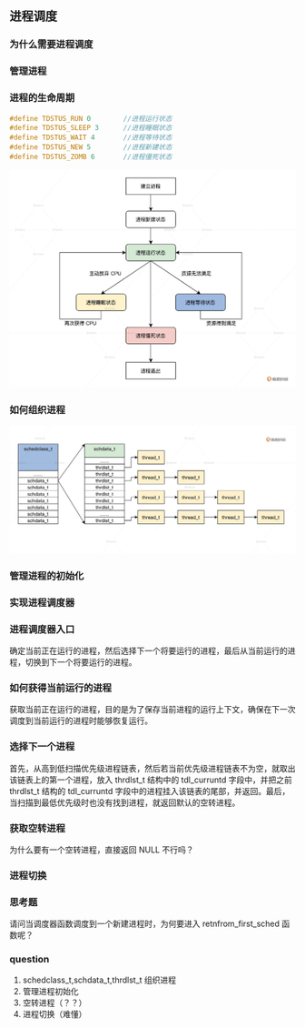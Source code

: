 ## 进程调度

### 为什么需要进程调度
### 管理进程
### 进程的生命周期

```c
#define TDSTUS_RUN 0        //进程运行状态
#define TDSTUS_SLEEP 3      //进程睡眠状态
#define TDSTUS_WAIT 4       //进程等待状态
#define TDSTUS_NEW 5        //进程新建状态
#define TDSTUS_ZOMB 6       //进程僵死状态
```

![进程状态切换示意图](./25_01.png)

### 如何组织进程

![组织进程示意图](./25_02.png)

### 管理进程的初始化

### 实现进程调度器
### 进程调度器入口

确定当前正在运行的进程，然后选择下一个将要运行的进程，最后从当前运行的进程，切换到下一个将要运行的进程。

### 如何获得当前运行的进程

获取当前正在运行的进程，目的是为了保存当前进程的运行上下文，确保在下一次调度到当前运行的进程时能够恢复运行。

### 选择下一个进程

首先，从高到低扫描优先级进程链表，然后若当前优先级进程链表不为空，就取出该链表上的第一个进程，放入 thrdlst_t 结构中的 tdl_curruntd 字段中，并把之前 thrdlst_t 结构的 tdl_curruntd 字段中的进程挂入该链表的尾部，并返回。最后，当扫描到最低优先级时也没有找到进程，就返回默认的空转进程。

### 获取空转进程

为什么要有一个空转进程，直接返回 NULL 不行吗？

### 进程切换

### 思考题

请问当调度器函数调度到一个新建进程时，为何要进入 retnfrom_first_sched 函数呢？

### question

1. schedclass_t,schdata_t,thrdlst_t 组织进程
2. 管理进程初始化
3. 空转进程（？？）
4. 进程切换（难懂）